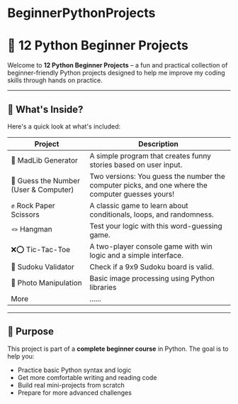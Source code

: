 # BeginnerPythonProjects

# 🐍 12 Python Beginner Projects

Welcome to **12 Python Beginner Projects** – a fun and practical collection of beginner-friendly Python projects designed to help me improve my coding skills through hands on practice.

---

## 🚀 What's Inside?
Here's a quick look at what's included:

| Project | Description |
|--------|-------------|
| 🧠 MadLib Generator | A simple program that creates funny stories based on user input. |
| 🔢 Guess the Number (User & Computer) | Two versions: You guess the number the computer picks, and one where the computer guesses yours! |
| ✊ Rock Paper Scissors | A classic game to learn about conditionals, loops, and randomness. |
| 🪢 Hangman | Test your logic with this word-guessing game. |
| ❌⭕ Tic-Tac-Toe | A two-player console game with win logic and a simple interface. |
| 🔢 Sudoku Validator | Check if a 9x9 Sudoku board is valid. |
| 🎨 Photo Manipulation | Basic image processing using Python libraries |
| More | ...... |

---

## 🎯 Purpose

This project is part of a **complete beginner course** in Python. The goal is to help you:

- Practice basic Python syntax and logic
- Get more comfortable writing and reading code
- Build real mini-projects from scratch
- Prepare for more advanced challenges

